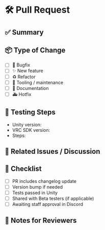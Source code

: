 # 🛠 Pull Request

## ✅ Summary

<!-- Short description of the changes in this PR -->

## 📦 Type of Change

- [ ] 🐛 Bugfix
- [ ] ✨ New feature
- [ ] ♻️ Refactor
- [ ] 🔧 Tooling / maintenance
- [ ] 📄 Documentation
- [ ] 🚑 Hotfix

## 🧪 Testing Steps

<!-- Explain how this was tested (include Unity version, SDK version if relevant) -->
- Unity version:
- VRC SDK version:
- Steps:

## 🔗 Related Issues / Discussion

<!-- Optional: link related GitHub issues or Discord discussions -->

## 📝 Checklist

- [ ] PR includes changelog update
- [ ] Version bump if needed
- [ ] Tests passed in Unity
- [ ] Shared with Beta testers (if applicable)
- [ ] Awaiting staff approval in Discord

## 🧠 Notes for Reviewers

<!-- Extra context or known limitations -->
